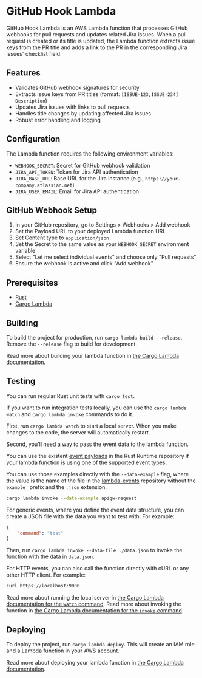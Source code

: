 # GitHub Hook Lambda

GitHub Hook Lambda is an AWS Lambda function that processes GitHub webhooks for pull requests and updates related Jira issues. When a pull request is created or its title is updated, the Lambda function extracts issue keys from the PR title and adds a link to the PR in the corresponding Jira issues' checklist field.

## Features

- Validates GitHub webhook signatures for security
- Extracts issue keys from PR titles (format: `[ISSUE-123,ISSUE-234] Description`)
- Updates Jira issues with links to pull requests
- Handles title changes by updating affected Jira issues
- Robust error handling and logging

## Configuration

The Lambda function requires the following environment variables:

- `WEBHOOK_SECRET`: Secret for GitHub webhook validation
- `JIRA_API_TOKEN`: Token for Jira API authentication
- `JIRA_BASE_URL`: Base URL for the Jira instance (e.g., `https://your-company.atlassian.net`)
- `JIRA_USER_EMAIL`: Email for Jira API authentication

## GitHub Webhook Setup

1. In your GitHub repository, go to Settings > Webhooks > Add webhook
2. Set the Payload URL to your deployed Lambda function URL
3. Set Content type to `application/json`
4. Set the Secret to the same value as your `WEBHOOK_SECRET` environment variable
5. Select "Let me select individual events" and choose only "Pull requests"
6. Ensure the webhook is active and click "Add webhook"

## Prerequisites

- [Rust](https://www.rust-lang.org/tools/install)
- [Cargo Lambda](https://www.cargo-lambda.info/guide/installation.html)

## Building

To build the project for production, run `cargo lambda build --release`. Remove the `--release` flag to build for development.

Read more about building your lambda function in [the Cargo Lambda documentation](https://www.cargo-lambda.info/commands/build.html).

## Testing

You can run regular Rust unit tests with `cargo test`.

If you want to run integration tests locally, you can use the `cargo lambda watch` and `cargo lambda invoke` commands to do it.

First, run `cargo lambda watch` to start a local server. When you make changes to the code, the server will automatically restart.

Second, you'll need a way to pass the event data to the lambda function.

You can use the existent [event payloads](https://github.com/awslabs/aws-lambda-rust-runtime/tree/main/lambda-events/src/fixtures) in the Rust Runtime repository if your lambda function is using one of the supported event types.

You can use those examples directly with the `--data-example` flag, where the value is the name of the file in the [lambda-events](https://github.com/awslabs/aws-lambda-rust-runtime/tree/main/lambda-events/src/fixtures) repository without the `example_` prefix and the `.json` extension.

```bash
cargo lambda invoke --data-example apigw-request
```

For generic events, where you define the event data structure, you can create a JSON file with the data you want to test with. For example:

```json
{
    "command": "test"
}
```

Then, run `cargo lambda invoke --data-file ./data.json` to invoke the function with the data in `data.json`.

For HTTP events, you can also call the function directly with cURL or any other HTTP client. For example:

```bash
curl https://localhost:9000
```

Read more about running the local server in [the Cargo Lambda documentation for the `watch` command](https://www.cargo-lambda.info/commands/watch.html).
Read more about invoking the function in [the Cargo Lambda documentation for the `invoke` command](https://www.cargo-lambda.info/commands/invoke.html).

## Deploying

To deploy the project, run `cargo lambda deploy`. This will create an IAM role and a Lambda function in your AWS account.

Read more about deploying your lambda function in [the Cargo Lambda documentation](https://www.cargo-lambda.info/commands/deploy.html).
